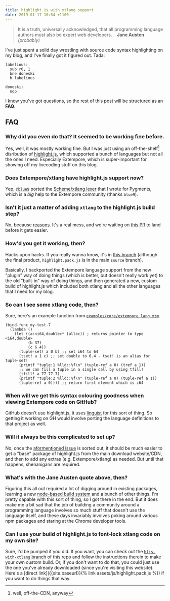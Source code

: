 ```yaml
---
title: highlight.js with xtlang support
date: 2019-01-17 10:54 +1100
---
```


> It is a truth, universally acknowledged, that all programming language authors
> must also be expert web developers. &nbsp;&nbsp;&nbsp;**Jane Austen** *(probably)*

I've just spent a solid day wrestling with source code syntax highlighting on my
blog, and I've finally got it figured out. Tada:

```armasm
labelious:
  sub r0, 1
  bne doneski
  b labelious

doneski:
  nop
```

I know you've got questions, so the rest of this post will be structured as an
**FAQ**.

## FAQ

### Why did you even do that? It seemed to be working fine before.

Yes, well, it was mostly working fine. But I was just using an
off-the-shelf[^cdn] disribution of [highlight.js](https://highlightjs.org/),
which supported a bunch of languages but not all the ones I need. Especially
Extempore, which is super-important for showing off my livecoding stuff on this
blog.

[^cdn]: well, off-the-CDN, anyway

### Does Extempore/xtlang have highlight.js support now?

Yep, [`@blue9`](https://github.com/cyblue9) ported the [Scheme/xtlang
lexer](https://bitbucket.org/birkenfeld/pygments-main/src/7941677dc77d4f2bf0bbd6140ade85a9454b8b80/pygments/lexers/lisp.py?at=default&fileviewer=file-view-default#lisp.py-2420)
that I wrote for Pygments, which is a *big* help to the Extempore community
(thanks `blue9`).

### Isn't it just a matter of adding `xtlang` to the highlight.js build step?

No, because [reasons](https://github.com/highlightjs/highlightjs-xtlang#usage).
It's a real mess, and we're waiting on [this
PR](https://github.com/highlightjs/highlight.js/pull/1888) to land before it
gets easier.

### How'd you get it working, then?

Hacks upon hacks. If you really wanna know, it's in [this
branch](https://github.com/benswift/benswift.github.io/tree/hljs-with-xtlang)
(although the final product, `highlight.pack.js` is in the main `source`
branch).

Basically, I backported the Extempore language support from the new "plugin" way
of doing things (which is better, but doesn't really work yet) to the old
"built-in" way of doing things, and then generated a new, custom build of
highlight.js which included both xtlang and all the other languages that I need
for my blog.

### So can I see some xtlang code, then?

Sure, here's an example function from
[`examples/core/extempore_lang.xtm`](https://github.com/digego/extempore/blob/master/examples/core/extempore_lang.xtm).

```xtlang
(bind-func my-test-7
  (lambda ()
    (let ((a:<i64,double>* (alloc)) ; returns pointer to type <i64,double>
          (b 37)
          (c 6.4))
      (tuple-set! a 0 b) ;; set i64 to 64
      (tset! a 1 c) ;; set double to 6.4 - tset! is an alias for tuple-set!
      (printf "tuple:1 %lld::%f\n" (tuple-ref a 0) (tref a 1))
      ;; we can fill a tuple in a single call by using tfill!
      (tfill! a 77 77.7)
      (printf "tuple:2 %lld::%f\n" (tuple-ref a 0) (tuple-ref a 1))
      (tuple-ref a 0)))) ;; return first element which is i64
```

### When will we get this syntax colouring goodness when viewing Extempore code on GitHub?

GitHub doesn't use highlight.js, it uses
[linguist](https://github.com/github/linguist) for this sort of thing. So
getting it working on GH would involve porting the language definitions to that
project as well.

### Will it always be this complicated to set up?

No, once the [aformentioned issue](https://github.com/highlightjs/highlight.js/pull/1888)
is sorted out, it should be much easier to get a "base" package of highlight.js
from the main download website/CDN, and then to add any extras (e.g.
Extempore/xtlang) as needed. But until that happens, shenanigans are required.

### What's with the Jane Austen quote above, then?

Figuring this all out required a lot of digging around in existing packages,
learning a new [node-based build system](https://www.npmjs.com/package/gear) and
a bunch of other things. I'm pretty capable with this sort of thing, so I got
there in the end. But it does make me a bit sad that the job of building a
community around a programming language involves so much stuff that doesn't use
the language itself, and these days invariably involves poking around various
npm packages and staring at the Chrome developer tools.

### Can I use your build of highlight.js to font-lock xtlang code on my own site?

Sure, I'd be pumped if you did. If you want, you can check out the
[`hljs-with-xtlang`
branch](https://github.com/benswift/benswift.github.io/tree/hljs-with-xtlang) of
this repo and follow the instructions therein to make your own custom build. Or,
if you don't want to do that, you could just use the one you've already
downloaded (since you're visiting this website). Here's a [direct
link]({{site.baseurl}}{% link assets/js/highlight.pack.js %}) if you want to do
things that way.
